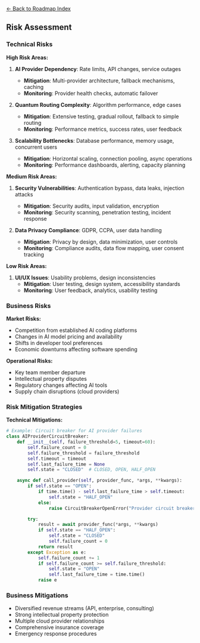 [← Back to Roadmap Index](./index.md)

## Risk Assessment

### Technical Risks

**High Risk Areas:**
1. **AI Provider Dependency**: Rate limits, API changes, service outages
   - **Mitigation**: Multi-provider architecture, fallback mechanisms, caching
   - **Monitoring**: Provider health checks, automatic failover

2. **Quantum Routing Complexity**: Algorithm performance, edge cases
   - **Mitigation**: Extensive testing, gradual rollout, fallback to simple routing
   - **Monitoring**: Performance metrics, success rates, user feedback

3. **Scalability Bottlenecks**: Database performance, memory usage, concurrent users
   - **Mitigation**: Horizontal scaling, connection pooling, async operations
   - **Monitoring**: Performance dashboards, alerting, capacity planning

**Medium Risk Areas:**
1. **Security Vulnerabilities**: Authentication bypass, data leaks, injection attacks
   - **Mitigation**: Security audits, input validation, encryption
   - **Monitoring**: Security scanning, penetration testing, incident response

2. **Data Privacy Compliance**: GDPR, CCPA, user data handling
   - **Mitigation**: Privacy by design, data minimization, user controls
   - **Monitoring**: Compliance audits, data flow mapping, user consent tracking

**Low Risk Areas:**
1. **UI/UX Issues**: Usability problems, design inconsistencies
   - **Mitigation**: User testing, design system, accessibility standards
   - **Monitoring**: User feedback, analytics, usability testing

### Business Risks

**Market Risks:**
- Competition from established AI coding platforms
- Changes in AI model pricing and availability
- Shifts in developer tool preferences
- Economic downturns affecting software spending

**Operational Risks:**
- Key team member departure
- Intellectual property disputes
- Regulatory changes affecting AI tools
- Supply chain disruptions (cloud providers)

### Risk Mitigation Strategies

**Technical Mitigations:**

```python
# Example: Circuit breaker for AI provider failures
class AIProviderCircuitBreaker:
    def __init__(self, failure_threshold=5, timeout=60):
        self.failure_count = 0
        self.failure_threshold = failure_threshold
        self.timeout = timeout
        self.last_failure_time = None
        self.state = "CLOSED"  # CLOSED, OPEN, HALF_OPEN

    async def call_provider(self, provider_func, *args, **kwargs):
        if self.state == "OPEN":
            if time.time() - self.last_failure_time > self.timeout:
                self.state = "HALF_OPEN"
            else:
                raise CircuitBreakerOpenError("Provider circuit breaker is open")

        try:
            result = await provider_func(*args, **kwargs)
            if self.state == "HALF_OPEN":
                self.state = "CLOSED"
                self.failure_count = 0
            return result
        except Exception as e:
            self.failure_count += 1
            if self.failure_count >= self.failure_threshold:
                self.state = "OPEN"
                self.last_failure_time = time.time()
            raise e
```

### Business Mitigations
- Diversified revenue streams (API, enterprise, consulting)
- Strong intellectual property protection
- Multiple cloud provider relationships
- Comprehensive insurance coverage
- Emergency response procedures
